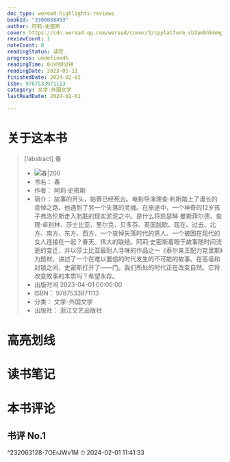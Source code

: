 ```yaml
---
doc_type: weread-highlights-reviews
bookId: "3300058453"
author: 阿莉·史密斯
cover: https://cdn.weread.qq.com/weread/cover/3/cpplatform_sb3ambhkmmqj78yezisahp/t7_cpplatform_sb3ambhkmmqj78yezisahp1683786820.jpg
reviewCount: 1
noteCount: 0
readingStatus: 读完
progress: undefined%
readingTime: 0小时0分钟
readingDate: 2023-05-11
finishedDate: 2024-02-01
isbn: 9787533971113
category: 文学-外国文学
lastReadDate: 2024-02-01

---
```

# 关于这本书
> [!abstract] 春
> - ![ 春|200](https://cdn.weread.qq.com/weread/cover/3/cpplatform_sb3ambhkmmqj78yezisahp/t7_cpplatform_sb3ambhkmmqj78yezisahp1683786820.jpg)
> - 书名： 春
> - 作者： 阿莉·史密斯
> - 简介： 故事的开头，帕蒂已经死去。电影导演理查·利斯踏上了漫长的哀悼之路。他遇到了另一个失落的灵魂。在旅途中，一个神奇的12岁孩子弗洛伦斯走入肮脏的现实淤泥之中。是什么将凯瑟琳·曼斯菲尔德、查理·卓别林、莎士比亚、里尔克、贝多芬、英国脱欧、现在、过去、北方、南方、东方、西方、一个哀悼失落时代的男人、一个被困在现代的女人连接在一起？春天。伟大的联结。阿莉·史密斯着眼于故事随时间流逝的变迁，并以莎士比亚最耐人寻味的作品之一《泰尔亲王配力克里斯》为题材，讲述了一个在难以置信的时代发生的不可能的故事。在高墙和封锁之间，史密斯打开了——门。我们所处的时代正在改变自然。它将改变故事的本质吗？希望永存。
> - 出版时间 2023-04-01 00:00:00
> - ISBN： 9787533971113
> - 分类： 文学-外国文学
> - 出版社： 浙江文艺出版社

# 高亮划线

# 读书笔记

# 本书评论

## 书评 No.1 
 ^232063128-7OErJWv1M
⏱ 2024-02-01 11:41:33
